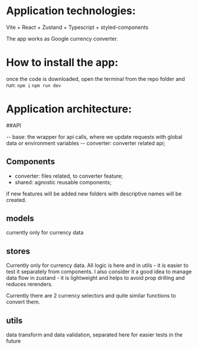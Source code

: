# Application technologies:

Vite + React + Zustand + Typescript + styled-components

The app works as Google currency converter.

# How to install the app:

once the code is downloaded,
open the terminal from the repo folder and run:
``npm i``
``npm run dev``

# Application architecture:

##API

 -- base:
 the wrapper for api calls, where we update requests with global data or environment variables
 -- converter:
 converter related api;

## Components
 - converter:
 files related, to converter feature;
 - shared:
 agnostic reusable components;

 if new features will be added new folders with descriptive names will be created.

 ## models
 currently only for currency data

 ## stores
Currently only for currency data. All logic is here and in utils - it is easier to test it separately from components.
I also consider it a good idea to manage data flow in zustand - it is lightweight and helps to avoid prop drilling and reduces rerenders.

Currently there are 2 currency selectors and quite similar functions to convert them.

 ## utils
 data transform and data validation, separated here for easier tests in the future